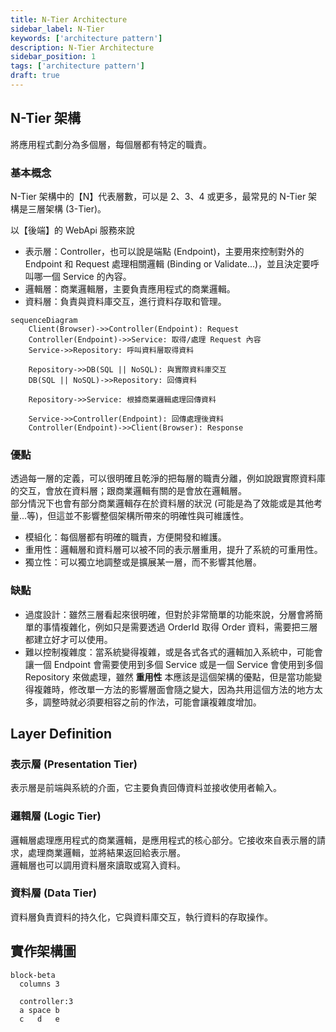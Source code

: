 ```yaml
---
title: N-Tier Architecture
sidebar_label: N-Tier
keywords: ['architecture pattern']
description: N-Tier Architecture
sidebar_position: 1
tags: ['architecture pattern']
draft: true
---
```


## N-Tier 架構
將應用程式劃分為多個層，每個層都有特定的職責。

### 基本概念
N-Tier 架構中的【N】代表層數，可以是 2、3、4 或更多，最常見的 N-Tier 架構是三層架構 (3-Tier)。

以【後端】的 WebApi 服務來說
- 表示層：Controller，也可以說是端點 (Endpoint)，主要用來控制對外的 Endpoint 和 Request 處理相關邏輯 (Binding or Validate...)，並且決定要呼叫哪一個 Service 的內容。
- 邏輯層：商業邏輯層，主要負責應用程式的商業邏輯。
- 資料層：負責與資料庫交互，進行資料存取和管理。

```mermaid
sequenceDiagram
    Client(Browser)->>Controller(Endpoint): Request
    Controller(Endpoint)->>Service: 取得/處理 Request 內容
    Service->>Repository: 呼叫資料層取得資料

    Repository->>DB(SQL || NoSQL): 與實際資料庫交互
    DB(SQL || NoSQL)->>Repository: 回傳資料

    Repository->>Service: 根據商業邏輯處理回傳資料

    Service->>Controller(Endpoint): 回傳處理後資料
    Controller(Endpoint)->>Client(Browser): Response
```

### 優點
透過每一層的定義，可以很明確且乾淨的把每層的職責分離，例如說跟實際資料庫的交互，會放在資料層；跟商業邏輯有關的是會放在邏輯層。  
部分情況下也會有部分商業邏輯存在於資料層的狀況 (可能是為了效能或是其他考量...等)，但這並不影響整個架構所帶來的明確性與可維護性。

- 模組化：每個層都有明確的職責，方便開發和維護。
- 重用性：邏輯層和資料層可以被不同的表示層重用，提升了系統的可重用性。
- 獨立性：可以獨立地調整或是擴展某一層，而不影響其他層。

### 缺點
- 過度設計：雖然三層看起來很明確，但對於非常簡單的功能來說，分層會將簡單的事情複雜化，例如只是需要透過 OrderId 取得 Order 資料，需要把三層都建立好才可以使用。
- 難以控制複雜度：當系統變得複雜，或是各式各式的邏輯加入系統中，可能會讓一個 Endpoint 會需要使用到多個 Service 或是一個 Service 會使用到多個 Repository 來做處理，雖然 **重用性** 本應該是這個架構的優點，但是當功能變得複雜時，修改單一方法的影響層面會隨之變大，因為共用這個方法的地方太多，調整時就必須要相容之前的作法，可能會讓複雜度增加。

## Layer Definition

### 表示層 (Presentation Tier)
表示層是前端與系統的介面，它主要負責回傳資料並接收使用者輸入。

### 邏輯層 (Logic Tier)
邏輯層處理應用程式的商業邏輯，是應用程式的核心部分。它接收來自表示層的請求，處理商業邏輯，並將結果返回給表示層。  
邏輯層也可以調用資料層來讀取或寫入資料。

### 資料層 (Data Tier)
資料層負責資料的持久化，它與資料庫交互，執行資料的存取操作。

## 實作架構圖
```mermaid
block-beta
  columns 3
  
  controller:3
  a space b
  c   d   e
```